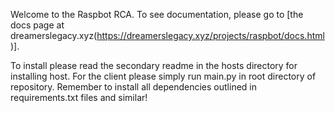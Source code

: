 Welcome to the Raspbot RCA.
To see documentation, please go to [the docs page at dreamerslegacy.xyz(https://dreamerslegacy.xyz/projects/raspbot/docs.html)].

To install please read the secondary readme in the hosts directory for installing host.
For the client please simply run main.py in root directory of repository. 
Remember to install all dependencies outlined in requirements.txt files and similar!
